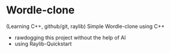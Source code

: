 # Wordle-clone
(Learning C++, github/git, raylib)
Simple Wordle-clone using C++  

- rawdogging this project without the help of AI
- using Raylib-Quickstart